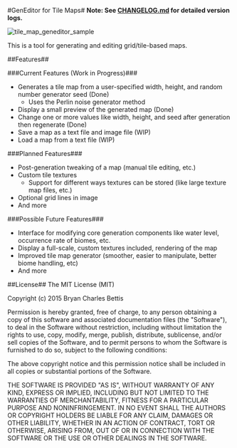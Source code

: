 #GenEditor for Tile Maps#
**Note: See [CHANGELOG.md](docs/more_words.md) for detailed version logs.**  

![tile_map_geneditor_sample](https://cloud.githubusercontent.com/assets/7505459/8014902/232b571e-0b9a-11e5-954c-ed1159d38334.png)  

This is a tool for generating and editing grid/tile-based maps.


##Features##

###Current Features (Work in Progress)###
- Generates a tile map from a user-specified width, height, and random number generator seed (Done)
	- Uses the Perlin noise generator method
- Display a small preview of the generated map (Done)
- Change one or more values like width, height, and seed after generation then regenerate (Done)
- Save a map as a text file and image file (WIP)
- Load a map from a text file (WIP)

###Planned Features###
- Post-generation tweaking of a map (manual tile editing, etc.)
- Custom tile textures
	- Support for different ways textures can be stored (like large texture map files, etc.)
- Optional grid lines in image
- And more

###Possible Future Features###
- Interface for modifying core generation components like water level, occurrence rate of biomes, etc.
- Display a full-scale, custom textures included, rendering of the map
- Improved tile map generator (smoother, easier to manipulate, better biome handling, etc)
- And more


##License##
The MIT License (MIT)

Copyright (c) 2015 Bryan Charles Bettis

Permission is hereby granted, free of charge, to any person obtaining a copy
of this software and associated documentation files (the "Software"), to deal
in the Software without restriction, including without limitation the rights
to use, copy, modify, merge, publish, distribute, sublicense, and/or sell
copies of the Software, and to permit persons to whom the Software is
furnished to do so, subject to the following conditions:

The above copyright notice and this permission notice shall be included in all
copies or substantial portions of the Software.

THE SOFTWARE IS PROVIDED "AS IS", WITHOUT WARRANTY OF ANY KIND, EXPRESS OR
IMPLIED, INCLUDING BUT NOT LIMITED TO THE WARRANTIES OF MERCHANTABILITY,
FITNESS FOR A PARTICULAR PURPOSE AND NONINFRINGEMENT. IN NO EVENT SHALL THE
AUTHORS OR COPYRIGHT HOLDERS BE LIABLE FOR ANY CLAIM, DAMAGES OR OTHER
LIABILITY, WHETHER IN AN ACTION OF CONTRACT, TORT OR OTHERWISE, ARISING FROM,
OUT OF OR IN CONNECTION WITH THE SOFTWARE OR THE USE OR OTHER DEALINGS IN THE
SOFTWARE.